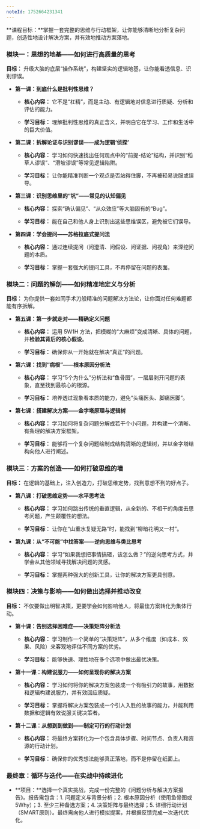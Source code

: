 ```yaml
---
noteId: 1752664231341
---
```



**课程目标：**掌握一套完整的思维与行动框架，让你能够清晰地分析复杂问题，创造性地设计解决方案，并有效地推动方案落地。

### 模块一：思想的地基——如何进行高质量的思考

**目标：** 升级大脑的底层“操作系统”，构建坚实的逻辑地基，让你能看透信息、识别谬误。

- **第一课：到底什么是批判性思维？**
    
    - **核心内容：** 它不是“杠精”，而是主动、有逻辑地对信息进行质疑、分析和评估的能力。
        
    - **学习目标：** 理解批判性思维的真正含义，并明白它在学习、工作和生活中的巨大价值。
        
- **第二课：拆解论证与识别谬误——成为逻辑‘侦探’**
    
    - **核心内容：** 学习如何快速找出任何观点中的“前提-结论”结构，并识别“稻草人谬误”、“滑坡谬误”等常见逻辑陷阱。
        
    - **学习目标：** 让你能精准判断一个观点是否站得住脚，不再被轻易说服或误导。
        
- **第三课：识别思维里的“坑”——常见的认知偏见**
    
    - **核心内容：** 探索“确认偏见”、“从众效应”等大脑固有的“Bug”。
        
    - **学习目标：** 能在自己和他人身上识别出这些思维误区，避免被它们误导。
        
- **第四课：学会提问——苏格拉底式提问法**
    
    - **核心内容：** 通过连续提问（问澄清、问假设、问证据、问视角）来深挖问题的本质。
        
    - **学习目标：** 掌握一套强大的提问工具，不再停留在问题的表面。
        

### 模块二：问题的解剖——如何精准地定义与分析

**目标：** 为你提供一套如同手术刀般精准的问题解决方法论，让你面对任何难题都能有序拆解。

- **第五课：第一步就走对——精确定义问题**
    
    - **核心内容：** 运用 5W1H 方法，把模糊的“大麻烦”变成清晰、具体的问题，并**检验其背后的核心假设**。
        
    - **学习目标：** 确保你从一开始就在解决“真正”的问题。
        
- **第六课：找到“病根”——根本原因分析法**
    
    - **核心内容：** 学习“5个为什么”分析法和“鱼骨图”，一层层剥开问题的表象，直至找到最核心的根源。
        
    - **学习目标：** 培养透过现象看本质的能力，避免“头痛医头、脚痛医脚”。
        
- **第七课：搭建解决方案——金字塔原理与逻辑树**
    
    - **核心内容：** 学习如何将复杂问题分解成若干个小问题，并构建一个清晰、有条理的解决方案框架。
        
    - **学习目标：** 能够将一个复杂问题绘制成结构清晰的逻辑树，并以金字塔结构向他人进行阐述。
        

### 模块三：方案的创造——如何打破思维的墙

**目标：** 在逻辑的基础上，注入创造力，打破思维定势，找到意想不到的好点子。

- **第八课：打破思维定势——水平思考法**
    
    - **核心内容：** 学习如何跳出传统的垂直逻辑，从全新的、不相干的角度去思考问题，产生颠覆性的想法。
        
    - **学习目标：** 让你在“山重水复疑无路”时，能找到“柳暗花明又一村”。
        
- **第九课：从“不可能”中找答案——逆向思维与类比思考**
    
    - **核心内容：** 学习“如果我想把事情搞砸，该怎么做？”的逆向思考方式，并学会从其他领域寻找解决问题的灵感。
        
    - **学习目标：** 掌握两种强大的创新工具，让你的解决方案更具创意。
        

### 模块四：决策与影响——如何做出选择并推动改变

**目标：** 不仅要做出明智决策，更要学会如何影响他人，将最佳方案转化为集体行动。

- **第十课：告别选择困难症——决策矩阵分析法**
    
    - **核心内容：** 学习制作一个简单的“决策矩阵”，从多个维度（如成本、效果、风险）来客观地评估不同方案的优劣。
        
    - **学习目标：** 能够快速、理性地在多个选项中做出最优决策。
        
- **第十一课：构建说服力——如何呈现你的解决方案**
    
    - **核心内容：** 学习如何将你的解决方案包装成一个有吸引力的故事，用数据和逻辑构建说服力，并有效回应质疑。
        
    - **学习目标：** 掌握将解决方案包装成一个引人入胜的故事的能力，并能利用数据和逻辑有效说服关键决策者。
        
- **第十二课：从想到到做到——制定可行的行动计划**
    
    - **核心内容：** 将最终方案转化为一个包含具体步骤、时间节点、负责人和资源的行动计划。
        
    - **学习目标：** 确保你的优秀想法能够真正落地，而不是停留在纸面上。
        

### 最终章：循环与迭代——在实战中持续进化

- **项目：**选择一个真实挑战，完成一份完整的《问题分析与解决方案报告》。报告需包含：1. 问题定义与背景分析；2. 根本原因分析（使用鱼骨图或5Why）；3. 至少三种备选方案；4. 决策矩阵与最终选择；5. 详细行动计划（SMART原则）。最终需向他人进行模拟提案，并根据反馈完成一次迭代优化。